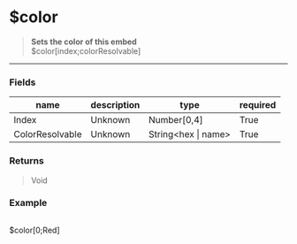 # **$color**
> **Sets the color of this embed** <br/>
> $color[index;colorResolvable]
- - -

### Fields
| name | description | type | required |
|------|-------------|------|----------|
| Index | Unknown | Number[0,4] | True |
| ColorResolvable | Unknown | String&lt;hex &#124; name&gt; | True |

### Returns
> Void

### Example
> ```php
$color[0;Red]
```
